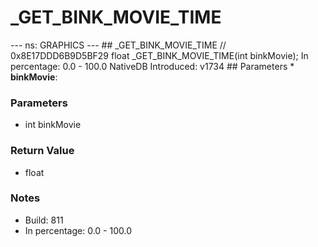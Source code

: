 # _GET_BINK_MOVIE_TIME

--- ns: GRAPHICS --- ## _GET_BINK_MOVIE_TIME  // 0x8E17DDD6B9D5BF29 float _GET_BINK_MOVIE_TIME(int binkMovie);  In percentage: 0.0 - 100.0  NativeDB Introduced: v1734  ## Parameters * **binkMovie**:

### Parameters
* int binkMovie

### Return Value
* float

### Notes
* Build: 811
* In percentage: 0.0 - 100.0

